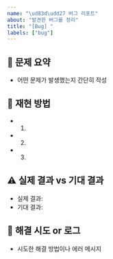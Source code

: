 ```yaml
---
name: "\ud83d\udd27 버그 리포트"
about: "발견한 버그를 정리"
title: "[Bug] "
labels: ["bug"]
---
```


## 🐞 문제 요약

- 어떤 문제가 발생했는지 간단히 작성

## 🔄 재현 방법

- 1.
- 2.
- 3.

## ⚠️ 실제 결과 vs 기대 결과

- 실제 결과:
- 기대 결과:

## 🧪 해결 시도 or 로그

- 시도한 해결 방법이나 에러 메시지

